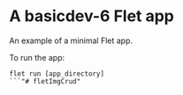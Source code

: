 # A basicdev-6 Flet app

An example of a minimal Flet app.

To run the app:

```
flet run [app_directory]
```"# fletImgCrud" 
